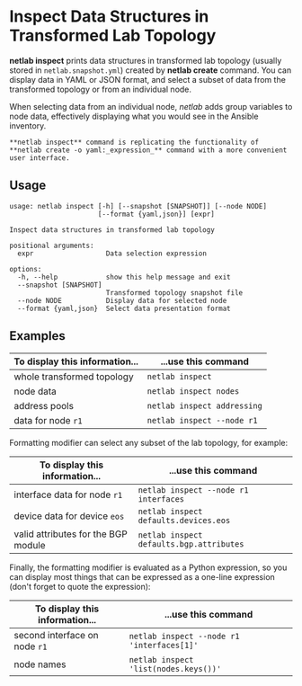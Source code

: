 # Inspect Data Structures in Transformed Lab Topology

**netlab inspect** prints data structures in transformed lab topology (usually stored in `netlab.snapshot.yml`) created by **netlab create** command. You can display data in YAML or JSON format, and select a subset of data from the transformed topology or from an individual node.

When selecting data from an individual node, _netlab_ adds group variables to node data, effectively displaying what you would see in the Ansible inventory.

```{note}
**netlab inspect** command is replicating the functionality of **netlab create -o yaml:_expression_** command with a more convenient user interface. 
```

## Usage

```text
usage: netlab inspect [-h] [--snapshot [SNAPSHOT]] [--node NODE] 
                      [--format {yaml,json}] [expr]

Inspect data structures in transformed lab topology

positional arguments:
  expr                  Data selection expression

options:
  -h, --help            show this help message and exit
  --snapshot [SNAPSHOT]
                        Transformed topology snapshot file
  --node NODE           Display data for selected node
  --format {yaml,json}  Select data presentation format
```

## Examples

| To display this information... | ...use this command |
|--------------------------------|---------------------|
| whole transformed topology     | `netlab inspect`    |
| node data                      | `netlab inspect nodes` |
| address pools                  | `netlab inspect addressing`  |
| data for node `r1`             | `netlab inspect --node r1` |

Formatting modifier can select any subset of the lab topology, for example:

| To display this information... | ...use this command |
|--------------------------------|---------------------|
| interface data for node `r1`   | `netlab inspect --node r1 interfaces` |
| device data for device `eos` | `netlab inspect defaults.devices.eos` |
| valid attributes for the BGP module | `netlab inspect defaults.bgp.attributes` |

Finally, the formatting modifier is evaluated as a Python expression, so you can display most things that can be expressed as a one-line expression (don't forget to quote the expression):

| To display this information... | ...use this command |
|--------------------------------|---------------------|
| second interface on node `r1`  |  `netlab inspect --node r1 'interfaces[1]'` |
| node names                     | `netlab inspect 'list(nodes.keys())'` |
